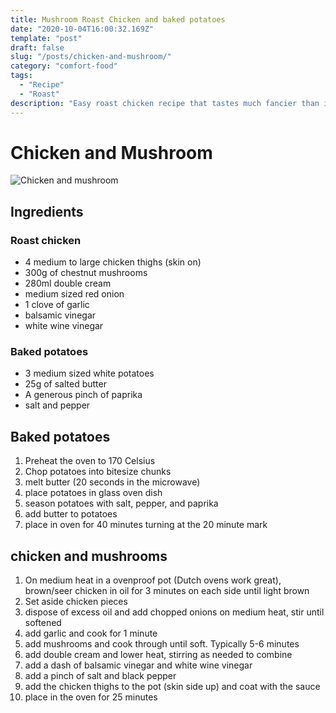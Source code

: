 ```yaml
---
title: Mushroom Roast Chicken and baked potatoes
date: "2020-10-04T16:00:32.169Z"
template: "post"
draft: false
slug: "/posts/chicken-and-mushroom/"
category: "comfort-food"
tags:
  - "Recipe"
  - "Roast"
description: "Easy roast chicken recipe that tastes much fancier than it is."
---
```


# Chicken and Mushroom

![Chicken and mushroom](/media/chicken-mushroom/finished.jpg)

## Ingredients

### Roast chicken

- 4 medium to large chicken thighs (skin on)
- 300g of chestnut mushrooms
- 280ml double cream
- medium sized red onion
- 1 clove of garlic
- balsamic vinegar
- white wine vinegar

### Baked potatoes

- 3 medium sized white potatoes
- 25g of salted butter
- A generous pinch of paprika
- salt and pepper

## Baked potatoes

1. Preheat the oven to 170 Celsius
2. Chop potatoes into bitesize chunks
3. melt butter (20 seconds in the microwave)
4. place potatoes in glass oven dish
5. season potatoes with salt, pepper, and paprika
6. add butter to potatoes
7. place in oven for 40 minutes turning at the 20 minute mark

## chicken and mushrooms

1. On medium heat in a ovenproof pot (Dutch ovens work great), brown/seer chicken in oil for 3 minutes on each side until light brown
2. Set aside chicken pieces
3. dispose of excess oil and add chopped onions on medium heat, stir until softened
4. add garlic and cook for 1 minute
5. add mushrooms and cook through until soft. Typically 5-6 minutes
6. add double cream and lower heat, stirring as needed to combine
7. add a dash of balsamic vinegar and white wine vinegar
8. add a pinch of salt and black pepper
9. add the chicken thighs to the pot (skin side up) and coat with the sauce
10. place in the oven for 25 minutes
